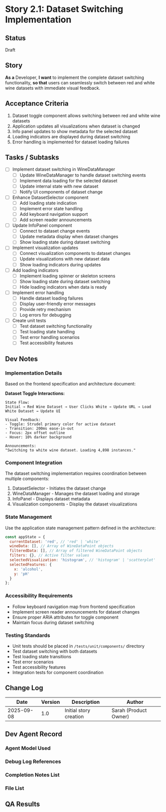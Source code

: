 # Story 2.1: Dataset Switching Implementation

## Status
Draft

## Story
**As a** Developer,
**I want** to implement the complete dataset switching functionality,
**so that** users can seamlessly switch between red and white wine datasets with immediate visual feedback.

## Acceptance Criteria
1. Dataset toggle component allows switching between red and white wine datasets
2. Application updates all visualizations when dataset is changed
3. Info panel updates to show metadata for the selected dataset
4. Loading indicators are displayed during dataset switching
5. Error handling is implemented for dataset loading failures

## Tasks / Subtasks
- [ ] Implement dataset switching in WineDataManager
  - [ ] Update WineDataManager to handle dataset switching events
  - [ ] Implement data loading for the selected dataset
  - [ ] Update internal state with new dataset
  - [ ] Notify UI components of dataset change
- [ ] Enhance DatasetSelector component
  - [ ] Add loading state indication
  - [ ] Implement error state handling
  - [ ] Add keyboard navigation support
  - [ ] Add screen reader announcements
- [ ] Update InfoPanel component
  - [ ] Connect to dataset change events
  - [ ] Update metadata display when dataset changes
  - [ ] Show loading state during dataset switching
- [ ] Implement visualization updates
  - [ ] Connect visualization components to dataset changes
  - [ ] Update visualizations with new dataset data
  - [ ] Show loading indicators during updates
- [ ] Add loading indicators
  - [ ] Implement loading spinner or skeleton screens
  - [ ] Show loading state during dataset switching
  - [ ] Hide loading indicators when data is ready
- [ ] Implement error handling
  - [ ] Handle dataset loading failures
  - [ ] Display user-friendly error messages
  - [ ] Provide retry mechanism
  - [ ] Log errors for debugging
- [ ] Create unit tests
  - [ ] Test dataset switching functionality
  - [ ] Test loading state handling
  - [ ] Test error handling scenarios
  - [ ] Test accessibility features

## Dev Notes
### Implementation Details
Based on the frontend specification and architecture document:

**Dataset Toggle Interactions:**
```
State Flow:
Initial → Red Wine Dataset → User Clicks White → Update URL → Load White Dataset → Update UI

Visual Feedback:
- Toggle: Strudel primary color for active dataset
- Transition: 200ms ease-in-out
- Focus: 2px offset outline
- Hover: 10% darker background

Announcements:
"Switching to white wine dataset. Loading 4,898 instances."
```

### Component Integration
The dataset switching implementation requires coordination between multiple components:
1. DatasetSelector - Initiates the dataset change
2. WineDataManager - Manages the dataset loading and storage
3. InfoPanel - Displays dataset metadata
4. Visualization components - Display the dataset visualizations

### State Management
Use the application state management pattern defined in the architecture:
```javascript
const appState = {
  currentDataset: 'red', // 'red' | 'white'
  wineData: [], // Array of WineDataPoint objects
  filteredData: [], // Array of filtered WineDataPoint objects
  filters: {}, // Active filter values
  selectedVisualization: 'histogram', // 'histogram' | 'scatterplot'
  selectedFeatures: {
    x: 'alcohol',
    y: 'pH'
  }
};
```

### Accessibility Requirements
- Follow keyboard navigation map from frontend specification
- Implement screen reader announcements for dataset changes
- Ensure proper ARIA attributes for toggle component
- Maintain focus during dataset switching

### Testing Standards
- Unit tests should be placed in `/tests/unit/components/` directory
- Test dataset switching with both datasets
- Test loading state transitions
- Test error scenarios
- Test accessibility features
- Integration tests for component coordination

## Change Log

| Date | Version | Description | Author |
|------|---------|-------------|--------|
| 2025-09-08 | 1.0 | Initial story creation | Sarah (Product Owner) |

## Dev Agent Record

### Agent Model Used

### Debug Log References

### Completion Notes List

### File List

## QA Results